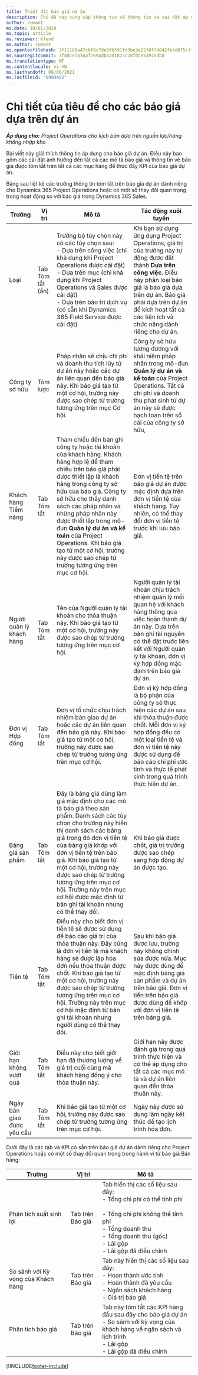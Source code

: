 ```yaml
---
title: Thiết đặt báo giá dự án
description: Chủ đề này cung cấp thông tin về thông tin và cài đặt áp dụng và tác động đến báo giá dự án.
author: rumant
ms.date: 10/01/2020
ms.topic: article
ms.reviewer: kfend
ms.author: rumant
ms.openlocfilehash: 3f11188a47c6f0c7de9fb591fd3be3e22f8f7d842fb6d075c1f43d9baea4d225
ms.sourcegitcommit: 7f8d1e7a16af769adb43d1877c28fdce53975db8
ms.translationtype: MT
ms.contentlocale: vi-VN
ms.lasthandoff: 08/06/2021
ms.locfileid: "6993492"
---
```

# <a name="header-details-for-project-based-quotes"></a>Chi tiết của tiêu đề cho các báo giá dựa trên dự án

_**Áp dụng cho:** Project Operations cho kịch bản dựa trên nguồn lực/hàng không nhập kho_


Bài viết này giải thích thông tin áp dụng cho báo giá dự án. Điều này bao gồm các cài đặt ảnh hưởng đến tất cả các mô tả báo giá và thông tin về báo giá được tóm tắt trên tất cả các mục hàng để thúc đẩy KPI của báo giá dự án.

Bảng sau liệt kê các trường thông tin tóm tắt trên báo giá dự án dành riêng cho Dynamics 365 Project Operations hoặc có một số thay đổi quan trọng trong hoạt động so với báo giá trong Dynamics 365 Sales.

| **Trường** | **Vị trí** | **Mô tả** | **Tác động xuôi tuyến** |
| --- | --- | --- | --- |
| Loại | Tab Tóm tắt (ẩn) | Trường bộ tùy chọn này có các tùy chọn sau:</br>- Dựa trên công việc (chỉ khả dụng khi Project Operations được cài đặt)</br>- Dựa trên mục (chỉ khả dụng khi Project Operations và Sales được cài đặt)</br>- Dựa trên bảo trì dịch vụ (có sẵn khi Dynamics 365 Field Service được cài đặt) | Khi bạn sử dụng ứng dụng Project Operations, giá trị của trường này tự động được đặt thành **Dựa trên công việc**. Điều này phân loại báo giá là báo giá dựa trên dự án. Báo giá phải dựa trên dự án để kích hoạt tất cả các tiện ích và chức năng dành riêng cho dự án. |
| Công ty sở hữu | Tóm lược | Pháp nhân sẽ chịu chi phí và doanh thu tích lũy từ dự án này hoặc các dự án liên quan đến báo giá này. Khi báo giá tạo từ một cơ hội, trường này được sao chép từ trường tương ứng trên mục Cơ hội. | Công ty sở hữu tương đương với khái niệm pháp nhân trong mô-đun **Quản lý dự án và kế toán** của Project Operations. Tất cả chi phí và doanh thu phát sinh từ dự án này sẽ được hạch toán trên sổ cái của công ty sở hữu, |
| Khách hàng Tiềm năng | Tab Tóm tắt | Tham chiếu đến bản ghi công ty hoặc tài khoản của khách hàng. Khách hàng hợp lệ để tham chiếu trên báo giá phải được thiết lập là khách hàng trong công ty sở hữu của báo giá. Công ty sở hữu cho thấy danh sách các pháp nhân và những pháp nhân này được thiết lập trong mô-đun **Quản lý dự án và kế toán** của Project Operations. Khi báo giá tạo từ một cơ hội, trường này được sao chép từ trường tương ứng trên mục cơ hội. | Đơn vị tiền tệ trên báo giá dự án được mặc định dựa trên đơn vị tiền tệ của khách hàng. Tuy nhiên, có thể thay đổi đơn vị tiền tệ trước khi lưu báo giá. |
| Người quản lý khách hàng | Tab Tóm tắt | Tên của Người quản lý tài khoản cho thỏa thuận này. Khi báo giá tạo từ một cơ hội, trường này được sao chép từ trường tương ứng trên mục cơ hội. | Người quản lý tài khoản chịu trách nhiệm quản lý mối quan hệ với khách hàng thông qua việc hoàn thành dự án này. Dựa trên bản ghi tài nguyên có thể đặt trước liên kết với Người quản lý tài khoản, đơn vị ký hợp đồng mặc định trên báo giá dự án.|
| Đơn vị Hợp đồng | Tab Tóm tắt | Đơn vị tổ chức chịu trách nhiệm bàn giao dự án hoặc các dự án liên quan đến báo giá này. Khi báo giá tạo từ một cơ hội, trường này được sao chép từ trường tương ứng trên mục cơ hội. | Đơn vị ký hợp đồng là bộ phận của công ty sẽ thực hiện các dự án sau khi thỏa thuận được chốt. Mỗi đơn vị ký hợp đồng đều có một loại tiền tệ và đơn vị tiền tệ này được sử dụng để báo cáo chi phí ước tính và thực tế phát sinh trong quá trình thực hiện dự án. |
| Bảng giá sản phẩm | Tab Tóm tắt | Đây là bảng giá dùng làm giá mặc định cho các mô tả báo giá theo sản phẩm. Danh sách các tùy chọn cho trường này hiển thị danh sách các bảng giá trong đó đơn vị tiền tệ của bảng giá khớp với đơn vị tiền tệ trên báo giá. Khi báo giá tạo từ một cơ hội, trường này được sao chép từ trường tương ứng trên mục cơ hội. Trường này trên mục cơ hội được mặc định từ bản ghi tài khoản nhưng có thể thay đổi. | Khi báo giá được chốt, giá trị trường được sao chép sang hợp động dự án được tạo. |
| Tiền tệ | Tab Tóm tắt | Điều này cho biết đơn vị tiền tệ sẽ được sử dụng để báo cáo giá trị của thỏa thuận này. Đây cũng là đơn vị tiền tệ mà khách hàng sẽ được lập hóa đơn nếu thỏa thuận được chốt. Khi báo giá tạo từ một cơ hội, trường này được sao chép từ trường tương ứng trên mục cơ hội. Trường này trên mục cơ hội mặc định từ bản ghi tài khoản nhưng người dùng có thể thay đổi.  | Sau khi báo giá được lưu, trường này không chỉnh sửa được nữa. Mục này được dùng để mặc định bảng giá sản phẩm và dự án trên báo giá. Đơn vị tiền trên báo giá được dùng để khớp với đơn vị tiền tệ trên bảng giá. |
| Giới hạn không vượt quá | Tab Tóm tắt | Điều này cho biết giới hạn đã thương lượng về giá trị cuối cùng mà khách hàng đồng ý cho thỏa thuận này. | Giới hạn này được đánh giá trong quá trình thực hiện và có thể áp dụng cho tất cả các mục mô tả và dự án liên quan đến thỏa thuận này. |
| Ngày bàn giao được yêu cầu | Tab Tóm tắt | Khi báo giá tạo từ một cơ hội, trường này được sao chép từ trường tương ứng trên mục cơ hội. | Ngày này được sử dụng làm ngày kết thúc để tạo lịch trình hóa đơn. |

Dưới đây là các tab và KPI có sẵn trên báo giá dự án dành riêng cho Project Operations hoặc có một số thay đổi quan trọng trong hành vi từ báo giá Bán hàng:

| **Trường** | **Vị trí** | **Mô tả** |
| --- | --- | --- |
| Phân tích suất sinh lợi | Tab trên Báo giá | Tab hiển thị các số liệu sau đây:</br>- Tổng chi phí có thể tính phí</br></br>- Tổng chi phí không thể tính phí</br>- Tổng doanh thu</br>- Tổng doanh thu (gốc)</br>- Lãi gộp</br>- Lãi gộp đã điều chỉnh|
| So sánh với Kỳ vọng của Khách hàng | Tab trên Báo giá | Tab này hiển thị các số liệu sau đây:</br>- Hoàn thành ước tính</br>- Hoàn thành đã yêu cầu</br>- Ngân sách khách hàng</br>- Giá trị báo giá |
| Phân tích báo giá | Tab trên Báo giá | Tab này tóm tắt các KPI hàng đầu sau đây cho báo giá dự án</br>- So sánh với kỳ vọng của khách hàng về ngân sách và lịch trình</br>- Lãi gộp</br>- Lãi gộp đã điều chỉnh |


[!INCLUDE[footer-include](../includes/footer-banner.md)]
